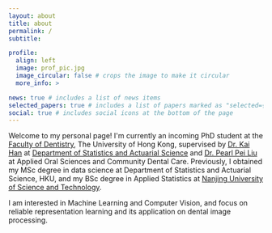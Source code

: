 ```yaml
---
layout: about
title: about
permalink: /
subtitle: 

profile:
  align: left
  image: prof_pic.jpg
  image_circular: false # crops the image to make it circular
  more_info: >

news: true # includes a list of news items
selected_papers: true # includes a list of papers marked as "selected={true}"
social: true # includes social icons at the bottom of the page
---
```


Welcome to my personal page! I'm currently an incoming PhD student at the [Faculty of Dentistry](https://facdent.hku.hk/index.html), The University of Hong Kong, supervised by [Dr. Kai Han](https://www.kaihan.org/) at [Department of Statistics and Actuarial Science](https://saasweb.hku.hk/) and [Dr. Pearl Pei Liu](https://facdent.hku.hk/about/staff-profile.php?shortname=peiliu) at Applied Oral Sciences and Community Dental Care. Previously, I obtained my MSc degree in data science at Department of Statistics and Actuarial Science, HKU, and my BSc degree in Applied Statistics at [Nanjing University of Science and Technology](https://math.njust.edu.cn/).

I am interested in Machine Learning and Computer Vision, and focus on reliable representation learning and its application on dental image processing.
